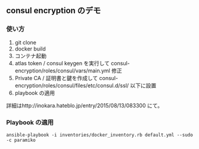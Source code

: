 ## consul encryption のデモ

### 使い方

1. git clone
2. docker build
3. コンテナ起動
4. atlas token / consul keygen を実行して consul-encryption/roles/consul/vars/main.yml 修正
5. Private CA / 証明書と鍵を作成して consul-encryption/roles/consul/files/etc/consul.d/ssl/ 以下に設置
6. playbook の適用

詳細はhttp://inokara.hateblo.jp/entry/2015/08/13/083300 にて。

### Playbook の適用

~~~
ansible-playbook -i inventories/docker_inventory.rb default.yml --sudo -c paramiko
~~~

